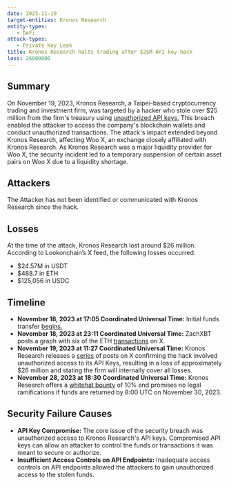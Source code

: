 ```yaml
---
date: 2023-11-19
target-entities: Kronos Research 
entity-types: 
   - DeFi
attack-types:
   - Private Key Leak
title: Kronos Research halts trading after $25M API key hack
loss: 26000000
---
```


## Summary

On November 19, 2023, Kronos Research, a Taipei-based cryptocurrency trading and investment firm, was targeted by a hacker who stole over $25 million from the firm's treasury using [unauthorized API keys.](https://cryptonews.com/news/kronos-research-enters-negotiations-with-hacker-after-25-million-cryptocurrency-theft-offers-10-bounty.htm) This breach enabled the attacker to access the company's blockchain wallets and conduct unauthorized transactions. The attack's impact extended beyond Kronos Research, affecting Woo X, an exchange closely affiliated with Kronos Research. As Kronos Research was a major liquidity provider for Woo X, the security incident led to a temporary suspension of certain asset pairs on Woo X due to a liquidity shortage.

## Attackers

The Attacker has not been identified or communicated with Kronos Research since the hack.

## Losses

At the time of the attack, Kronos Research lost around $26 million. According to Lookonchain’s X feed, the following losses occurred:

   - $24.57M in USDT
   - $488.7 in ETH
   - $125,056 in USDC

## Timeline

   - **November 18, 2023 at 17:05 Coordinated Universal Time:** Initial funds transfer [begins.](https://etherscan.io/address/0x2b0502fdab4e221dcd492c058255d2073d50a3ae)
   - **November 18, 2023 at 23:11 Coordinated Universal Time:** ZachXBT posts a graph with six of the ETH [transactions](https://twitter.com/zachxbt/status/1726015231023796233) on X.
   - **November 19, 2023 at 11:27 Coordinated Universal Time:** Kronos Research releases a [series](https://twitter.com/ResearchKronos/status/1726203102842466650) of posts on X confirming the hack involved unauthorized access to its API Keys, resulting in a loss of approximately $26 million and stating the firm will internally cover all losses.
   - **November 28, 2023 at 18:30 Coordinated Universal Time:** Kronos Research offers a [whitehat bounty](https://etherscan.io/idm?addresses=0xad5916c0f641841637bab1a1049224c3cfd5acf0,0x7e1a22655e2a46a5dd8aec2905c298f1d06b8597&type=1) of 10% and promises no legal ramifications if funds are returned by 8:00 UTC on November 30, 2023.

## Security Failure Causes

   - **API Key Compromise:** The core issue of the security breach was unauthorized access to Kronos Research's API keys. Compromised API keys can allow an attacker to control the funds or transactions it was meant to secure or authorize.
   - **Insufficient Access Controls on API Endpoints:** Inadequate access controls on API endpoints allowed the attackers to gain unauthorized access to the stolen funds.
